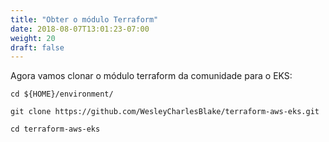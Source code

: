 ```yaml
---
title: "Obter o módulo Terraform"
date: 2018-08-07T13:01:23-07:00
weight: 20
draft: false
---
```


Agora vamos clonar o módulo terraform da comunidade para o EKS:
```
cd ${HOME}/environment/

git clone https://github.com/WesleyCharlesBlake/terraform-aws-eks.git

cd terraform-aws-eks
```
